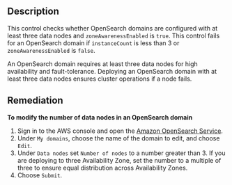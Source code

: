 ## Description

This control checks whether OpenSearch domains are configured with at least three data nodes and `zoneAwarenessEnabled` is `true`. This control fails for an OpenSearch domain if `instanceCount` is less than 3 or `zoneAwarenessEnabled` is `false`.

An OpenSearch domain requires at least three data nodes for high availability and fault-tolerance. Deploying an OpenSearch domain with at least three data nodes ensures cluster operations if a node fails.

## Remediation

**To modify the number of data nodes in an OpenSearch domain**

1. Sign in to the AWS console and open the [Amazon OpenSearch Service](https://console.aws.amazon.com/es/).
2. Under `My domains`, choose the name of the domain to edit, and choose `Edit`.
3. Under `Data nodes` set `Number of nodes` to a number greater than 3. If you are deploying to three Availability Zone, set the number to a multiple of three to ensure equal distribution across Availability Zones.
4. Choose `Submit`.